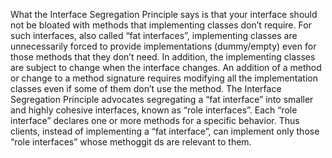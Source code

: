 What the Interface Segregation Principle says is that your interface should not be bloated with methods that 
implementing classes don’t require. For such interfaces, also called “fat interfaces”, implementing classes are 
unnecessarily forced to provide implementations (dummy/empty) even for those methods that they don’t need. In addition,
the implementing classes are subject to change when the interface changes. An addition of a method or change to a 
method signature requires modifying all the implementation classes even if some of them don’t use the method.
The Interface Segregation Principle advocates segregating a “fat interface” into smaller and highly cohesive interfaces,
 known as “role interfaces”. Each “role interface” declares one or more methods for a specific behavior. Thus clients, 
 instead of implementing a “fat interface”, can implement only those “role interfaces” whose methoggit ds are relevant to them.